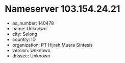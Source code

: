 # Nameserver 103.154.24.21

* as_number: 140478
* name: Unknown
* city: Selong
* country: ID
* organization: PT Hijrah Muara Sintesis
* version: Unknown
* dnssec: Unknown
